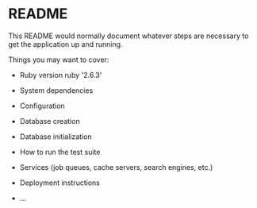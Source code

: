 # README

This README would normally document whatever steps are necessary to get the
application up and running.

Things you may want to cover:

* Ruby version
ruby '2.6.3'
* System dependencies

* Configuration

* Database creation

* Database initialization

* How to run the test suite

* Services (job queues, cache servers, search engines, etc.)

* Deployment instructions

* ...
